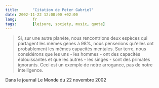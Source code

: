 ```yaml
---
title:      "Citation de Peter Gabriel"
date: 2002-11-22 12:00:00 +02:00
lang:       fr
tags:       [leisure, society, music, quote]
---
```


> Si, sur une autre planète, nous rencontrions deux espèces qui partagent les mêmes gènes à 98%, nous penserions qu'elles ont probablement les mêmes capacités mentales. Sur terre, nous considérons que les uns - les hommes - ont des capacités éblouissantes et que les autres - les singes - sont des primates ignorants. Ceci est un exemple de notre arrogance, pas de notre intelligence.

Dans le journal Le Monde du 22 novembre 2002
